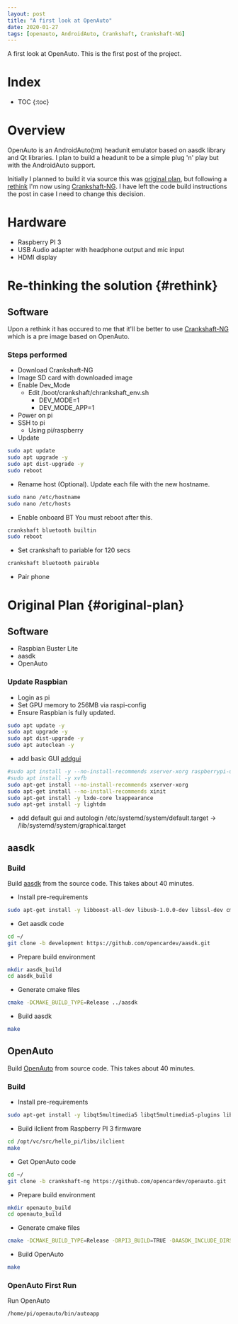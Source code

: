 ```yaml
---
layout: post
title: "A first look at OpenAuto"
date: 2020-01-27
tags: [openauto, AndroidAuto, Crankshaft, Crankshaft-NG]
---
```


A first look at OpenAuto. This is the first post of the project.

# Index

* TOC
{:toc}

# Overview

OpenAuto is an AndroidAuto(tm) headunit emulator based on aasdk library and Qt libraries.
I plan to build a headunit to be a simple plug 'n' play but with the AndroidAuto support.

Initially I planned to build it via source this was [original plan], but following a [rethink] I'm now using [Crankshaft-NG]. I have left the code build instructions the post in case I need to change this decision.

# Hardware

* Raspberry PI 3
* USB Audio adapter with headphone output and mic input
* HDMI display

# Re-thinking the solution {#rethink}

## Software

Upon a rethink it has occured to me that it'll be better to use [Crankshaft-NG] which is a pre image based on OpenAuto.

### Steps performed

- Download Crankshaft-NG
- Image SD card with downloaded image
- Enable Dev_Mode
    - Edit /boot/crankshaft/chrankshaft_env.sh
      - DEV_MODE=1
      - DEV_MODE_APP=1
- Power on pi
- SSH to pi
  - Using pi/raspberry
- Update
```bash
sudo apt update
sudo apt upgrade -y
sudo apt dist-upgrade -y
sudo reboot
```
- Rename host (Optional). Update each file with the new hostname.
```bash
sudo nano /etc/hostname
sudo nano /etc/hosts
```
- Enable onboard BT
    You must reboot after this.
```bash
crankshaft bluetooth builtin
sudo reboot
```
- Set crankshaft to pariable for 120 secs
```bash
crankshaft bluetooth pairable
```
- Pair phone


# Original Plan {#original-plan}

## Software

* Raspbian Buster Lite
* aasdk
* OpenAuto

### Update Raspbian

- Login as pi
- Set GPU memory to 256MB via raspi-config
- Ensure Raspbian is fully updated.
```bash
sudo apt update -y
sudo apt upgrade -y
sudo apt dist-upgrade -y
sudo apt autoclean -y
```
- add basic GUI [addgui]
```bash
#sudo apt install -y --no-install-recommends xserver-xorg raspberrypi-ui-mods
#sudo apt install -y xvfb
sudo apt-get install --no-install-recommends xserver-xorg
sudo apt-get install --no-install-recommends xinit
sudo apt-get install -y lxde-core lxappearance
sudo apt-get install -y lightdm
```
- add default gui and autologin
/etc/systemd/system/default.target → /lib/systemd/system/graphical.target

## aasdk

### Build

Build [aasdk] from the source code. This takes about 40 minutes.

- Install pre-requirements
```bash
sudo apt-get install -y libboost-all-dev libusb-1.0.0-dev libssl-dev cmake libprotobuf-dev protobuf-c-compiler protobuf-compiler
```
- Get aasdk code
```bash
cd ~/
git clone -b development https://github.com/opencardev/aasdk.git
```
- Prepare build environment
```bash
mkdir aasdk_build
cd aasdk_build
```
- Generate cmake files
```bash
cmake -DCMAKE_BUILD_TYPE=Release ../aasdk
```
- Build aasdk
```bash
make
```

## OpenAuto

Build [OpenAuto] from source code. This takes about 40 minutes.

### Build

- Install pre-requirements
```bash
sudo apt-get install -y libqt5multimedia5 libqt5multimedia5-plugins libqt5multimediawidgets5 qtmultimedia5-dev libqt5bluetooth5 libqt5bluetooth5-bin qtconnectivity5-dev pulseaudio librtaudio-dev librtaudio6
```
- Build ilclient from Raspberry PI 3 firmware
```bash
cd /opt/vc/src/hello_pi/libs/ilclient
make
```
- Get OpenAuto code
```bash
cd ~/
git clone -b crankshaft-ng https://github.com/opencardev/openauto.git
```
- Prepare build environment
```bash
mkdir openauto_build
cd openauto_build
```
- Generate cmake files
```bash
cmake -DCMAKE_BUILD_TYPE=Release -DRPI3_BUILD=TRUE -DAASDK_INCLUDE_DIRS="/home/pi/aasdk/include" -DAASDK_LIBRARIES="/home/pi/aasdk/lib/libaasdk.so" -DAASDK_PROTO_INCLUDE_DIRS="/home/pi/aasdk_build" -DAASDK_PROTO_LIBRARIES="/home/pi/aasdk/lib/libaasdk_proto.so" ../openauto
```
- Build OpenAuto
```bash
make
```

### OpenAuto First Run

Run OpenAuto
```bash
/home/pi/openauto/bin/autoapp
```

<!-- Images -->
[1]: /img/file.jpg "File"

<!-- Links -->
[Blog]: https://matthilton2005.github.io
[aasdk]: https://github.com/opencardev/aasdk
[OpenAuto]: https://github.com/f1xpl/openauto
[OpenAuto2]: https://github.com/opencardev/openauto.git
[Crankshaft-NG]: https://getcrankshaft.com/
[addgui]: https://www.raspberrypi.org/forums/viewtopic.php?t=133691
[original plan]: #original-plan
[rethink]: #rethink